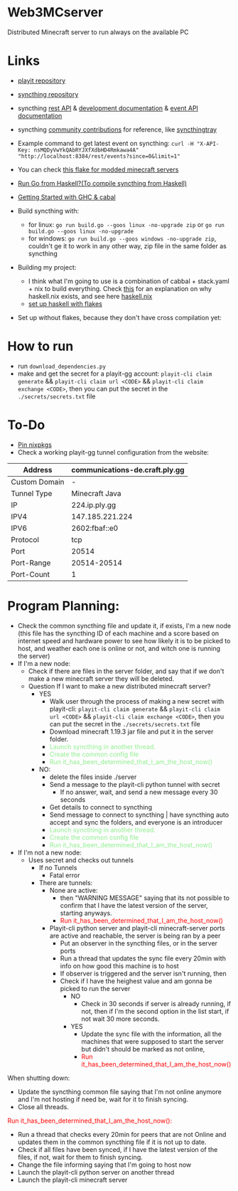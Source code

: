   # Web3MCserver
Distributed Minecraft server to run always on the available PC

# Links

- [playit repository](https://github.com/playit-cloud/playit-agent)  
- [syncthing repository](https://github.com/syncthing/syncthing)
- syncthing [rest API](https://docs.syncthing.net/dev/rest.html) & [development documentation](https://docs.syncthing.net/v1.19.1/dev/intro.html) & [event API documentation](https://docs.syncthing.net/v1.19.1/dev/events.html)
- syncthing [community contributions](https://docs.syncthing.net/v1.19.1/users/contrib.html#contributions) for reference, like [syncthingtray](https://github.com/Martchus/syncthingtray)
- Example command to get latest event on syncthing: `curl -H "X-API-Key: nsMQDyVwYkQAbRYJXfXdbHD4Rmkawa4A" "http://localhost:8384/rest/events?since=0&limit=1"`
- You can check [this flake for modded minecraft servers](https://github.com/mkaito/nixos-modded-minecraft-servers)
- [Run Go from Haskell?(To compile syncthing from Haskell)](https://sakshamsharma.com/2018/02/haskell-golang-ffi/)
- [Getting Started with GHC & cabal](https://github.com/composewell/haskell-dev/blob/master/getting-started.rst#using-dependencies)
- Build syncthing with:
  - for linux: `go run build.go --goos linux -no-upgrade zip` or `go run build.go --goos linux -no-upgrade`
  - for windows: `go run build.go --goos windows -no-upgrade zip`, couldn't ge it to work in any other way, zip file in the same folder as syncthing
- Building my project:
  - I think what I'm going to use is a combination of cabbal + stack.yaml + nix to build everything. Check [this](https://www.reddit.com/r/haskell/comments/yu40pa/comment/iwa66q3/?utm_source=share&utm_medium=web2x&context=3) for an explanation on why haskell.nix exists, and see here [haskell.nix](https://github.com/input-output-hk/haskell.nix)
  - [set up haskell with flakes](https://input-output-hk.github.io/haskell.nix/tutorials/getting-started-flakes.html)

- Set up without flakes, because they don't have cross compilation yet:

# How to run

- run `download_dependencies.py`
- make and get the secret for a playit-gg account: `playit-cli claim generate` && `playit-cli claim url <CODE>` && `playit-cli claim exchange <CODE>`, then you can put the secret in the `./secrets/secrets.txt` file

# To-Do

- [Pin nixpkgs](https://nix.dev/tutorials/towards-reproducibility-pinning-nixpkgs#pinning-nixpkgs)
- Check a working playit-gg tunnel configuration from the website:

| Address              | communications-de.craft.ply.gg  |
| -------------------- | ------------------------------- |
| Custom Domain        | -                               |
| Tunnel Type          | Minecraft Java                  |
| IP                   | 224.ip.ply.gg                   |
| IPV4                 | 147.185.221.224                 |
| IPV6                 | 2602:fbaf::e0                   |
| Protocol             | tcp                             |
| Port                 | 20514                           |
| Port-Range           | 20514-20514                     |
| Port-Count           | 1                               |

# Program Planning:

- Check the common syncthing file and update it, if exists, I'm a new node (this file has the syncthing ID of each machine and a score based on internet speed and hardware power to see how likely it is to be picked to host, and weather each one is online or not, and witch one is running the server) 
- If I'm a new node: 
  - Check if there are files in the server folder, and say that if we don't make a new minecraft server they will be deleted.
  - Question If I want to make a new distributed minecraft server? 
    - YES 
      - Walk user through the process of making a new secret with playit-cli: `playit-cli claim generate` && `playit-cli claim url <CODE>` && `playit-cli claim exchange <CODE>`, then you can put the secret in the `./secrets/secrets.txt` file
      - Download minecraft 1.19.3 jar file and put it in the server folder.
      - <span style="color:lightgreen">Launch syncthing in another thread.</span>
      - <span style="color:lightgreen">Create the common config file</span>
      - <span style="color:lightgreen">Run it_has_been_determined_that_I_am_the_host_now()</span>
    - NO:  
      - delete the files inside ./server
      - Send a message to the playit-cli python tunnel with secret 
        - If no answer, wait, and send a new message every 30 seconds 
      - Get details to connect to syncthing 
      - Send message to connect to syncthing | have syncthing auto accept and sync the folders, and everyone is an introducer 
      - <span style="color:lightgreen">Launch syncthing in another thread.</span>
      - <span style="color:lightgreen">Create the common config file</span>
      - <span style="color:lightgreen">Run it_has_been_determined_that_I_am_the_host_now()</span>
- If I'm not a new node: 
  - Uses secret and checks out tunnels 
    - If no Tunnels  
      - Fatal error 
    - There are tunnels: 
      - None are active: 
        - then "WARNING MESSAGE" saying that its not possible to confirm that I have the latest version of the server, starting anyways. 
        - <span style="color:red">Run it_has_been_determined_that_I_am_the_host_now()</span> 
      - Playit-cli python server and playit-cli minecraft-server ports are active and reachable, the server is being ran by a peer 
        - Put an observer in the syncthing files, or in the server ports 
        - Run a thread that updates the sync file every 20min with info on how good this machine is to host 
        - If observer is triggered and the server isn't running, then 
        - Check if I have the heighest value and am gonna be picked to run the server 
          - NO 
            - Check in 30 seconds if server is already running, if not, then if I'm the second option in the list start, if not wait 30 more seconds.       
          - YES 
            - Update the sync file with the information, all the machines that were supposed to start the server but didn't should be marked as not online,  
            - <span style="color:red">Run it_has_been_determined_that_I_am_the_host_now()</span> 

 

When shutting down: 
- Update the syncthing common file saying that I'm not online anymore and I'm not hosting if need be, wait for it to finish syncing. 
- Close all threads. 

 

<span style="color:red">Run it_has_been_determined_that_I_am_the_host_now():</span> 
- Run a thread that checks every 20min for peers that are not Online and updates them in the common syncthing file if it is not up to date. 
- Check if all files have been synced, if I have the latest version of the files, if not, wait for them to finish syncing. 
- Change the file informing saying that I'm going to host now 
- Launch the playit-cli python server on another thread  
- Launch the playit-cli minecraft server 